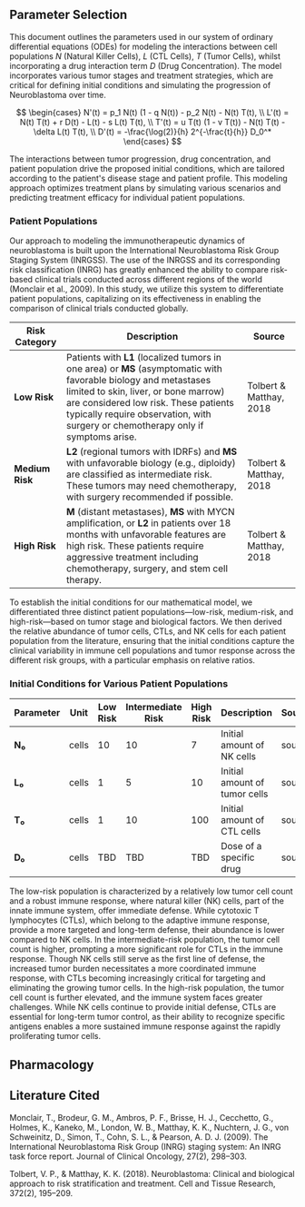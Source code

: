 ## Parameter Selection

This document outlines the parameters used in our system of ordinary differential equations (ODEs) for modeling the interactions between cell populations $N$ (Natural Killer Cells), $L$ (CTL Cells), $T$ (Tumor Cells), whilst incorporating a drug interaction term $D$ (Drug Concentration). The model incorporates various tumor stages and treatment strategies, which are critical for defining initial conditions and simulating the progression of Neuroblastoma over time.

$$
\begin{cases}
N'(t) = p_1 N(t) (1 - q N(t)) - p_2 N(t) - N(t) T(t), \\
L'(t) = N(t) T(t) + r D(t) - L(t) - s L(t) T(t), \\
T'(t) = u T(t) (1 - v T(t)) - N(t) T(t) - \delta L(t) T(t), \\
D'(t) = -\frac{\log(2)}{h} 2^{-\frac{t}{h}} D_0^*
\end{cases}
$$

The interactions between tumor progression, drug concentration, and patient population drive the proposed initial conditions, which are tailored according to the patient's disease stage and patient profile. This modeling approach optimizes treatment plans by simulating various scenarios and predicting treatment efficacy for individual patient populations.

### Patient Populations

Our approach to modeling the immunotherapeutic dynamics of neuroblastoma is built upon the International Neuroblastoma Risk Group Staging System (INRGSS). The use of the INRGSS and its corresponding risk classification (INRG) has greatly enhanced the ability to compare risk-based clinical trials conducted across different regions of the world (Monclair et al., 2009). In this study, we utilize this system to differentiate patient populations, capitalizing on its effectiveness in enabling the comparison of clinical trials conducted globally.

| **Risk Category** | **Description**                                                                                                                                                                    | **Source**                |
|-------------------|------------------------------------------------------------------------------------------------------------------------------------------------------------------------------------|---------------------------|
| **Low Risk**      | Patients with **L1** (localized tumors in one area) or **MS** (asymptomatic with favorable biology and metastases limited to skin, liver, or bone marrow) are considered low risk. These patients typically require observation, with surgery or chemotherapy only if symptoms arise. | Tolbert & Matthay, 2018   |
| **Medium Risk**   | **L2** (regional tumors with IDRFs) and **MS** with unfavorable biology (e.g., diploidy) are classified as intermediate risk. These tumors may need chemotherapy, with surgery recommended if possible. | Tolbert & Matthay, 2018   |
| **High Risk**     | **M** (distant metastases), **MS** with MYCN amplification, or **L2** in patients over 18 months with unfavorable features are high risk. These patients require aggressive treatment including chemotherapy, surgery, and stem cell therapy. | Tolbert & Matthay, 2018   |

To establish the initial conditions for our mathematical model, we differentiated three distinct patient populations—low-risk, medium-risk, and high-risk—based on tumor stage and biological factors. We then derived the relative abundance of tumor cells, CTLs, and NK cells for each patient population from the literature, ensuring that the initial conditions capture the clinical variability in immune cell populations and tumor response across the different risk groups, with a particular emphasis on relative ratios. 

### Initial Conditions for Various Patient Populations

| **Parameter** | **Unit** | **Low Risk** | **Intermediate Risk** | **High Risk** | **Description**| **Source** |
|---------------|----------|--------------|-----------------------|---------------|-------------------------------------------|------------|
| **N₀**        | cells    | 10           | 10                    | 7             | Initial amount of NK cells                | source     |
| **L₀**        | cells    | 1            | 5                     | 10            | Initial amount of tumor cells             | source     |
| **T₀**        | cells    | 1            | 10                    | 100           | Initial amount of CTL cells              | source     |
| **D₀**        | cells    | TBD          | TBD                   | TBD           | Dose of a specific drug            | source     |

The low-risk population is characterized by a relatively low tumor cell count and a robust immune response, where natural killer (NK) cells, part of the innate immune system, offer immediate defense. While cytotoxic T lymphocytes (CTLs), which belong to the adaptive immune response, provide a more targeted and long-term defense, their abundance is lower compared to NK cells. In the intermediate-risk population, the tumor cell count is higher, prompting a more significant role for CTLs in the immune response. Though NK cells still serve as the first line of defense, the increased tumor burden necessitates a more coordinated immune response, with CTLs becoming increasingly critical for targeting and eliminating the growing tumor cells. In the high-risk population, the tumor cell count is further elevated, and the immune system faces greater challenges. While NK cells continue to provide initial defense, CTLs are essential for long-term tumor control, as their ability to recognize specific antigens enables a more sustained immune response against the rapidly proliferating tumor cells.

## Pharmacology


## Literature Cited
Monclair, T., Brodeur, G. M., Ambros, P. F., Brisse, H. J., Cecchetto, G., Holmes, K., Kaneko, M., London, W. B., Matthay, K. K., Nuchtern, J. G., von Schweinitz, D., Simon, T., Cohn, S. L., & Pearson, A. D. J. (2009). The International Neuroblastoma Risk Group (INRG) staging system: An INRG task force report. Journal of Clinical Oncology, 27(2), 298–303. 

Tolbert, V. P., & Matthay, K. K. (2018). Neuroblastoma: Clinical and biological approach to risk stratification and treatment. Cell and Tissue Research, 372(2), 195–209.




